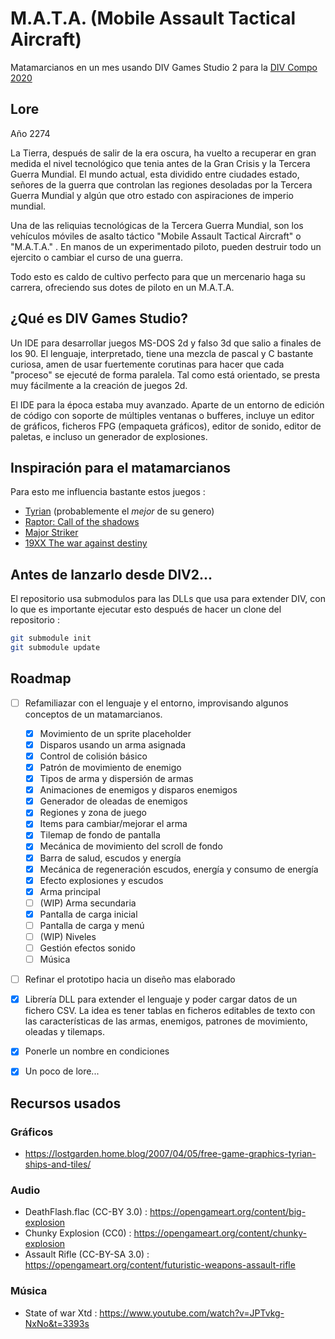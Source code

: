 M.A.T.A. (Mobile Assault Tactical Aircraft)
==========================================

Matamarcianos en un mes usando DIV Games Studio 2 para la [DIV Compo 2020](https://divcompo.now.sh/)

## Lore

Año 2274

La Tierra, después de salir de la era oscura, ha vuelto a recuperar en gran
medida el nivel tecnológico que tenia antes de la Gran Crisis y la Tercera
Guerra Mundial. El mundo actual, esta dividido entre ciudades estado, señores de
la guerra que controlan las regiones desoladas por la Tercera Guerra Mundial y
algún que otro estado con aspiraciones de imperio mundial.

Una de las reliquias tecnológicas de la Tercera Guerra Mundial, son los
vehículos móviles de asalto táctico "Mobile Assault Tactical Aircraft" o
"M.A.T.A." . En manos de un experimentado piloto, pueden destruir todo un
ejercito o cambiar el curso de una guerra.

Todo esto es caldo de cultivo perfecto para que un mercenario haga su carrera,
ofreciendo sus dotes de piloto en un M.A.T.A.



## ¿Qué es DIV Games Studio?

Un IDE para desarrollar juegos MS-DOS 2d y falso 3d que salio a finales de los 90.
El lenguaje, interpretado, tiene una mezcla de pascal y C bastante curiosa, amen de usar
fuertemente corutinas para hacer que cada "proceso" se ejecuté de forma paralela.
Tal como está orientado, se presta muy fácilmente a la creación de juegos 2d.

El IDE para la época estaba muy avanzado. Aparte de un entorno de edición de
código con soporte de múltiples ventanas o bufferes, incluye un editor de
gráficos, ficheros FPG (empaqueta gráficos), editor de sonido, editor de
paletas, e incluso un generador de explosiones.

## Inspiración para el matamarcianos

Para esto me influencia bastante estos juegos :

* [Tyrian](http://shorturl.at/mqS79) (probablemente el *mejor* de su genero)
* [Raptor: Call of the shadows](https://es.wikipedia.org/wiki/Raptor:_Call_of_the_Shadows<Paste>)
* [Major Striker](https://es.wikipedia.org/wiki/William_Stryker)
* [19XX The war against destiny](https://en.wikipedia.org/wiki/19XX:_The_War_Against_Destiny)

## Antes de lanzarlo desde DIV2...

El repositorio usa submodulos para las DLLs que usa para extender DIV, con lo
que es importante ejecutar esto después de hacer un clone del repositorio :

```bash
git submodule init
git submodule update
```

## Roadmap

- [ ] Refamiliazar con el lenguaje y el entorno, improvisando algunos conceptos
    de un matamarcianos.
    - [x] Movimiento de un sprite placeholder
    - [x] Disparos usando un arma asignada
    - [x] Control de colisión básico
    - [x] Patrón de movimiento de enemigo
    - [x] Tipos de arma y dispersión de armas
    - [x] Animaciones de enemigos y disparos enemigos
    - [x] Generador de oleadas de enemigos
    - [x] Regiones y zona de juego
    - [x] Items para cambiar/mejorar el arma
    - [x] Tilemap de fondo de pantalla
    - [x] Mecánica de movimiento del scroll de fondo
    - [x] Barra de salud, escudos y energía
    - [x] Mecánica de regeneración escudos, energía y consumo de energía
    - [x] Efecto explosiones y escudos
    - [x] Arma principal
    - [ ] (WIP) Arma secundaria
    - [x] Pantalla de carga inicial
    - [ ] Pantalla de carga y menú
    - [ ] (WIP) Niveles
    - [ ] Gestión efectos sonido
    - [ ] Música
- [ ] Refinar el prototipo hacia un diseño mas elaborado
- [x] Librería DLL para extender el lenguaje y poder cargar datos de un fichero
    CSV. La idea es tener tablas en ficheros editables de texto con las
    características de las armas, enemigos, patrones de movimiento, oleadas y
    tilemaps.
- [x] Ponerle un nombre en condiciones
- [x] Un poco de lore...


## Recursos usados

### Gráficos

- https://lostgarden.home.blog/2007/04/05/free-game-graphics-tyrian-ships-and-tiles/

### Audio

- DeathFlash.flac (CC-BY 3.0) : https://opengameart.org/content/big-explosion
- Chunky Explosion (CC0) : https://opengameart.org/content/chunky-explosion
- Assault Rifle (CC-BY-SA 3.0) : https://opengameart.org/content/futuristic-weapons-assault-rifle

### Música

- State of war Xtd : https://www.youtube.com/watch?v=JPTvkg-NxNo&t=3393s

